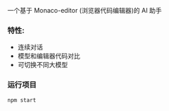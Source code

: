 一个基于 Monaco-editor (浏览器代码编辑器)的 AI 助手

### 特性:
- 连续对话
- 模型和编辑器代码对比
- 可切换不同大模型

### 运行项目 
 `npm start`
